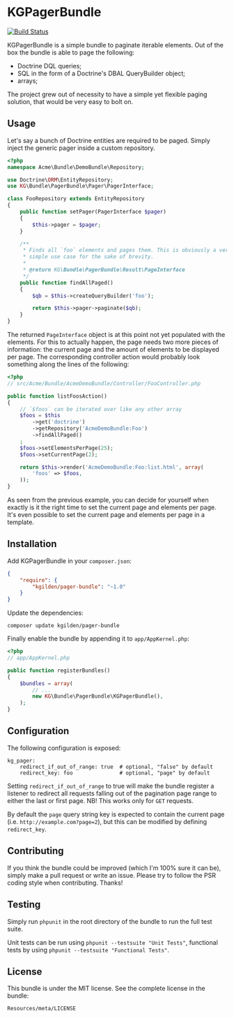 KGPagerBundle
=============

[![Build Status](https://img.shields.io/travis/kgilden/pager-bundle/master.svg?style=flat)](https://travis-ci.org/kgilden/pager-bundle)

KGPagerBundle is a simple bundle to paginate iterable elements. Out of the box
the bundle is able to page the following:

*   Doctrine DQL queries;
*   SQL in the form of a Doctrine's DBAL QueryBuilder object;
*   arrays;

The project grew out of necessity to have a simple yet flexible paging
solution, that would be very easy to bolt on.

Usage
-----

Let's say a bunch of Doctrine entities are required to be paged. Simply inject
the generic pager inside a custom repository.

```php
<?php
namespace Acme\Bundle\DemoBundle\Repository;

use Doctrine\ORM\EntityRepository;
use KG\Bundle\PagerBundle\Pager\PagerInterface;

class FooRepository extends EntityRepository
{
    public function setPager(PagerInterface $pager)
    {
        $this->pager = $pager;
    }

    /**
     * Finds all `foo` elements and pages them. This is obviously a very
     * simple use case for the sake of brevity.
     *
     * @return KG\Bundle\PagerBundle\Result\PageInterface
     */
    public function findAllPaged()
    {
        $qb = $this->createQueryBuilder('foo');

        return $this->pager->paginate($qb);
    }
}
```

The returned `PageInterface` object is at this point not yet populated with
the elements. For this to actually happen, the page needs two more pieces
of information: the current page and the amount of elements to be displayed
per page. The corresponding controller action would probably look something
along the lines of the following:

```php
<?php
// src/Acme/Bundle/AcmeDemoBundle/Controller/FooController.php

public function listFoosAction()
{
    // `$foos` can be iterated over like any other array
    $foos = $this
        ->get('doctrine')
        ->getRepository('AcmeDemoBundle:Foo')
        ->findAllPaged()
    ;
    $foos->setElementsPerPage(25);
    $foos->setCurrentPage(2);

    return $this->render('AcmeDemoBundle:Foo:list.html', array(
        'foos' => $foos,
    ));
}
```

As seen from the previous example, you can decide for yourself when exactly
is it the right time to set the current page and elements per page. It's
even possible to set the current page and elements per page in a template.

Installation
------------

Add KGPagerBundle in your `composer.json`:

```json
{
    "require": {
        "kgilden/pager-bundle": "~1.0"
    }
}
```


Update the dependencies:

    composer update kgilden/pager-bundle

Finally enable the bundle by appending it to `app/AppKernel.php`:

```php
<?php
// app/AppKernel.php

public function registerBundles()
{
    $bundles = array(
        // ...
        new KG\Bundle\PagerBundle\KGPagerBundle(),
    );
}
```

Configuration
-------------

The following configuration is exposed:

    kg_pager:
        redirect_if_out_of_range: true  # optional, "false" by default
        redirect_key: foo               # optional, "page" by default

Setting `redirect_if_out_of_range` to true will make the bundle register a
listener to redirect all requests falling out of the pagination page range
to either the last or first page. NB! This works only for `GET` requests.

By default the `page` query string key is expected to contain the current
page (i.e. `http://example.com?page=2`), but this can be modified by
defining `redirect_key`.

Contributing
------------

If you think the bundle could be improved (which I'm 100% sure it can be),
simply make a pull request or write an issue. Please try to follow the PSR
coding style when contributing. Thanks!

Testing
-------

Simply run `phpunit` in the root directory of the bundle to run the full
test suite.

Unit tests can be run using `phpunit --testsuite "Unit Tests"`, functional
tests by using `phpunit --testsuite "Functional Tests"`.

License
-------

This bundle is under the MIT license. See the complete license in the bundle:

    Resources/meta/LICENSE

